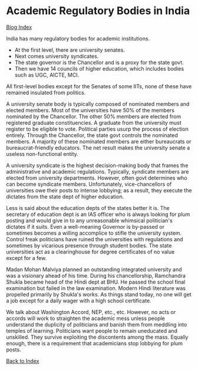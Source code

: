 # Academic Regulatory Bodies in India

[Blog Index](../index.md)

India has many regulatory bodies for academic institutions. 


- At the first level, there are university senates.
- Next comes university syndicates. 
- The state governor is the Chancellor and is a proxy for the state govt. 
- Then we have 14 councils of higher education, which includes bodies such as UGC, AICTE, MCI. 


All first-level bodies except for the Senates of some IITs, none of these have remained insulated from politics.
 

A university senate body is typically composed of nominated members and elected members. Most of the universities have 50% of the members nominated by the 
Chancellor. The other 50% members are elected from registered graduate constituencies.  A graduate from the university must register to be eligible to vote. 
Political parties usurp the process of election entirely. Through the Chancellor, the state govt controls the nominated members. A majority of these nominated 
members are either bureaucrats or bureaucrat-friendly educators. The net result makes the university senate a useless non-functional entity. 

 

A university syndicate is the highest decision-making body that frames the administrative and academic regulations. Typically, syndicate members are elected from 
university departments. However, often govt determines who can become syndicate members. Unfortunately, vice-chancellors of universities owe their posts to 
intense lobbying; as a result, they execute the dictates from the state dept of higher education. 


Less is said about the education depts of the states better it is. The secretary of education dept is an IAS officer who is always looking for plum posting and 
would give in to any unreasonable whimsical politician's dictates if it suits. Even a well-meaning Governor is by-passed or sometimes becomes a willing 
accomplice to stifle the university system. Control freak politicians have ruined the universities with regulations and sometimes by vicarious presence through 
student bodies. The state universities act as a clearinghouse for degree certificates of no value except for a few. 

 

Madan Mohan Malviya planned an outstanding integrated university and was a visionary ahead of his time. During his chancellorship, Ramchandra Shukla became head 
of the Hindi dept at BHU. He passed the school final examination but failed in the law examination. Modern Hindi literature was propelled primarily by Shukla's 
works. As things stand today, no one will get a job except for a daily wager with a high school certificate. 

 

We talk about Washington Accord, NEP, etc., etc. However, no acts or accords will work to straighten the academic mess unless people understand the duplicity of 
politicians and banish them from meddling into temples of learning. Politicians want people to remain uneducated and unskilled. They survive exploiting the 
discontents among the mass. Equally enough, there is a requirement that academicians stop lobbying for plum posts. 


[Back to Index](../index.md)
  



